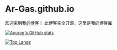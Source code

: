 
# Ar-Gas.github.io
欢迎来到[我的博客](https://ar-gas.github.io/)！
此博客完全开源，这里是我的博客库

[![Anurag's GitHub stats](https://github-readme-stats.vercel.app/api?username=Ar-Gas&show_icons=true&theme=dark)](https://github.com/anuraghazra/github-readme-stats)

[![Top Langs](https://github-readme-stats.vercel.app/api/top-langs/?username=anuraghazra&layout=compact)](https://github.com/anuraghazra/github-readme-stats)

